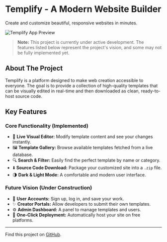 # Templify - A Modern Website Builder

Create and customize beautiful, responsive websites in minutes.

![Templify App Preview](https://live.staticflickr.com/65535/54671202957_1f1e12e339_b.jpg)

> **Note:** This project is currently under active development. The features listed below represent the project's vision, and some may not be fully implemented yet.

## About The Project

Templify is a platform designed to make web creation accessible to everyone. The goal is to provide a collection of high-quality templates that can be visually edited in real-time and then downloaded as clean, ready-to-host source code.

## Key Features

### Core Functionality (Implemented)
*   🎨 **Live Visual Editor:** Modify template content and see your changes instantly.
*   🖼️ **Template Gallery:** Browse available templates fetched from a live database.
*   🔍 **Search & Filter:** Easily find the perfect template by name or category.
*   ⬇️ **Source Code Download:** Package your customized site into a `.zip` file.
*   🌗 **Dark & Light Mode:** A comfortable and modern user interface.

### Future Vision (Under Construction)
*   👤 **User Accounts:** Sign up, log in, and save your work.
*   ✨ **Creator Portals:** Allow developers to submit their own templates.
*   ⚙️ **Admin Dashboard:** A panel to manage templates and users.
*   🚀 **One-Click Deployment:** Automatically host your site on free platforms.

---

Find this project on [GitHub](https://github.com/Kartik-Sohal/Templify---Public).